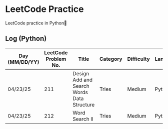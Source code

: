 # LeetCode Practice

LeetCode practice in Python🐍

## Log (Python)
| Day (MM/DD/YY) | LeetCode Problem No. | Title                                      | Category | Difficulty | Language | Time complexity | Space complexity | Notes | Time spent (min) | My solution result | File                      |
|----------------|----------------------|--------------------------------------------|----------|------------|----------|-----------------|------------------|-------|------------------|--------------------|---------------------------|
| 04/23/25       | 211                  | Design Add and Search Words Data Structure | Tries    | Medium     | Python   | O()             | O()              |       |                  |                    | [q211.py](python/q211.py) |
| 04/23/25       | 212                  | Word Search II                             | Tries    | Medium     | Python   | O()             | O()              |       |                  |                    | [q212.py](python/q212.py) |